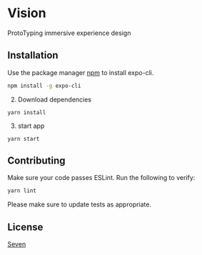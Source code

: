 # Vision

ProtoTyping immersive experience design 

## Installation

Use the package manager [npm](https://nodejs.org/en/) to install expo-cli.

```bash
npm install -g expo-cli
```

2. Download dependencies

```
yarn install
```

3. start app

```
yarn start
```

## Contributing

Make sure your code passes ESLint. Run the following to verify:

```sh
yarn lint
```
Please make sure to update tests as appropriate.

## License
[Seven](https://app.seven.me)
